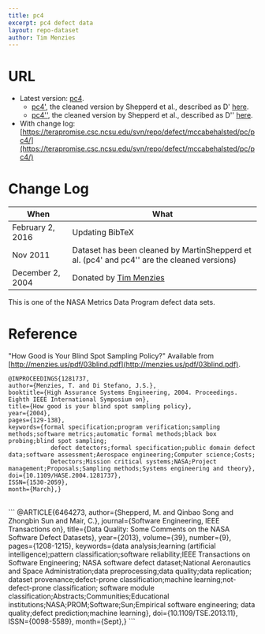 ```yaml
---
title: pc4
excerpt: pc4 defect data
layout: repo-dataset
author: Tim Menzies
---
```



# URL

  * Latest version: [pc4](https://terapromise.csc.ncsu.edu/svn/repo/defect/mccabehalsted/pc/pc4/pc4.arff).
      * [pc4'](https://terapromise.csc.ncsu.edu/svn/repo/defect/mccabehalsted/pc/pc4/d), the cleaned version by Shepperd et al., described as D' [here](http://nasa-softwaredefectdatasets.wikispaces.com/home).
      * [pc4''](https://terapromise.csc.ncsu.edu/svn/repo/defect/mccabehalsted/pc/pc4/dd), the cleaned version by Shepperd et al., described as D'' [here](http://nasa-softwaredefectdatasets.wikispaces.com/home).
  * With change log:[https://terapromise.csc.ncsu.edu/svn/repo/defect/mccabehalsted/pc/pc4/](https://terapromise.csc.ncsu.edu/svn/repo/defect/mccabehalsted/pc/pc4/)

# Change Log

When | What---- | ----
February 2, 2016 | Updating BibTeX
Nov 2011 | Dataset has been cleaned by MartinShepperd et al. (pc4' and pc4'' are the cleaned versions)
December 2, 2004 | Donated by [Tim Menzies](/repo/people)

This is one of the NASA Metrics Data Program defect data sets.

# Reference

"How Good is Your Blind Spot Sampling Policy?" Available from [http://menzies.us/pdf/03blind.pdf](http://menzies.us/pdf/03blind.pdf).
```
@INPROCEEDINGS{1281737,
author={Menzies, T. and Di Stefano, J.S.},
booktitle={High Assurance Systems Engineering, 2004. Proceedings. Eighth IEEE International Symposium on},
title={How good is your blind spot sampling policy},
year={2004},
pages={129-138},
keywords={formal specification;program verification;sampling methods;software metrics;automatic formal methods;black box probing;blind spot sampling;
            defect detectors;formal specification;public domain defect data;software assessment;Aerospace engineering;Computer science;Costs;
            Detectors;Mission critical systems;NASA;Project management;Proposals;Sampling methods;Systems engineering and theory},
doi={10.1109/HASE.2004.1281737},
ISSN={1530-2059},
month={March},}
```
<br>
```
@ARTICLE{6464273,
author={Shepperd, M. and Qinbao Song and Zhongbin Sun and Mair, C.},
journal={Software Engineering, IEEE Transactions on},
title={Data Quality: Some Comments on the NASA Software Defect Datasets},
year={2013},
volume={39},
number={9},
pages={1208-1215},
keywords={data analysis;learning (artificial intelligence);pattern classification;software reliability;IEEE Transactions on Software Engineering;
          NASA software defect dataset;National Aeronautics and Space Administration;data preprocessing;data quality;data replication;
          dataset provenance;defect-prone classification;machine learning;not-defect-prone classification;
          software module classification;Abstracts;Communities;Educational institutions;NASA;PROM;Software;Sun;Empirical software engineering;
          data quality;defect prediction;machine learning},
doi={10.1109/TSE.2013.11},
ISSN={0098-5589},
month={Sept},}
```
